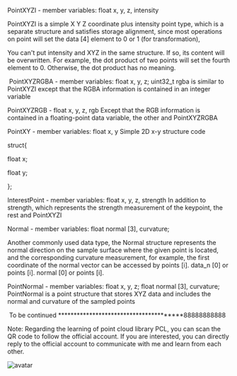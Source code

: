  PointXYZI - member variables: float x, y, z, intensity 

 PointXYZI is a simple X Y Z coordinate plus intensity point type, which is a separate structure and satisfies storage alignment, since most operations on point will set the data [4] element to 0 or 1 (for transformation), 

 You can't put intensity and XYZ in the same structure. If so, its content will be overwritten. For example, the dot product of two points will set the fourth element to 0. Otherwise, the dot product has no meaning. 

  PointXYZRGBA - member variables: float x, y, z; uint32_t rgba is similar to PointXYZI except that the RGBA information is contained in an integer variable 

 PointXYZRGB - float x, y, z, rgb Except that the RGB information is contained in a floating-point data variable, the other and PointXYZRGBA 

 PointXY - member variables: float x, y Simple 2D x-y structure code 

 struct{

float x;

float y;

}; 

 InterestPoint - member variables: float x, y, z, strength In addition to strength, which represents the strength measurement of the keypoint, the rest and PointXYZI 

 Normal - member variables: float normal [3], curvature; 

 Another commonly used data type, the Normal structure represents the normal direction on the sample surface where the given point is located, and the corresponding curvature measurement, for example, the first coordinate of the normal vector can be accessed by points [i]. data_n [0] or points [i]. normal [0] or points [i]. 

 PointNormal - member variables: float x, y, z; float normal [3], curvature; PointNormal is a point structure that stores XYZ data and includes the normal and curvature of the sampled points 

  To be continued ***************************************88888888888 

 Note: Regarding the learning of point cloud library PCL, you can scan the QR code to follow the official account. If you are interested, you can directly reply to the official account to communicate with me and learn from each other. 

 ![avatar]( 976394-20170228174800298-1557261569.jpg) 


